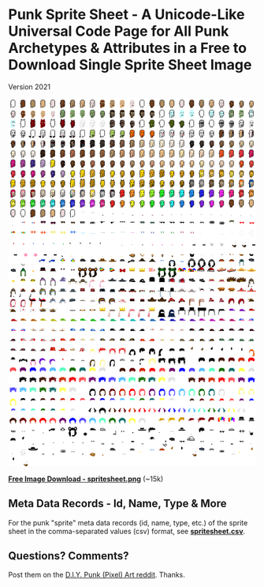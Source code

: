 
# Punk Sprite Sheet - A Unicode-Like Universal Code Page for All Punk Archetypes & Attributes in a Free to Download Single Sprite Sheet Image


Version 2021

![](spritesheet.png)

[**Free Image Download - spritesheet.png**](https://github.com/cryptopunksnotdead/punks.spritesheet/raw/master/spritesheet.png) (~15k)



## Meta Data Records - Id, Name, Type & More

For the punk "sprite" meta data records (id, name, type, etc.)
of the sprite sheet
in the comma-separated values (csv) format, see
[**spritesheet.csv**](spritesheet.csv).





## Questions? Comments?

Post them on the [D.I.Y. Punk (Pixel) Art reddit](https://old.reddit.com/r/DIYPunkArt). Thanks.




